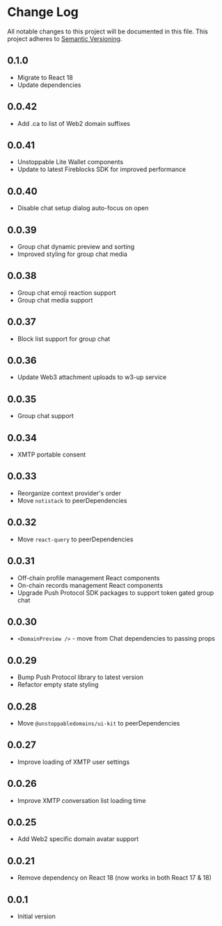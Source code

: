 # Change Log

All notable changes to this project will be documented in this file. This
project adheres to [Semantic Versioning](http://semver.org/).

## 0.1.0

- Migrate to React 18
- Update dependencies

## 0.0.42

- Add .ca to list of Web2 domain suffixes

## 0.0.41

- Unstoppable Lite Wallet components
- Update to latest Fireblocks SDK for improved performance

## 0.0.40

- Disable chat setup dialog auto-focus on open

## 0.0.39

- Group chat dynamic preview and sorting
- Improved styling for group chat media

## 0.0.38

- Group chat emoji reaction support
- Group chat media support

## 0.0.37

- Block list support for group chat

## 0.0.36

- Update Web3 attachment uploads to w3-up service

## 0.0.35

- Group chat support

## 0.0.34

- XMTP portable consent

## 0.0.33

- Reorganize context provider's order
- Move `notistack` to peerDependencies

## 0.0.32

- Move `react-query` to peerDependencies

## 0.0.31

- Off-chain profile management React components
- On-chain records management React components
- Upgrade Push Protocol SDK packages to support token gated group chat

## 0.0.30

- `<DomainPreview />` - move from Chat dependencies to passing props

## 0.0.29

- Bump Push Protocol library to latest version
- Refactor empty state styling

## 0.0.28

- Move `@unstoppabledomains/ui-kit` to peerDependencies

## 0.0.27

- Improve loading of XMTP user settings

## 0.0.26

- Improve XMTP conversation list loading time

## 0.0.25

- Add Web2 specific domain avatar support

## 0.0.21

- Remove dependency on React 18 (now works in both React 17 & 18)

## 0.0.1

- Initial version
